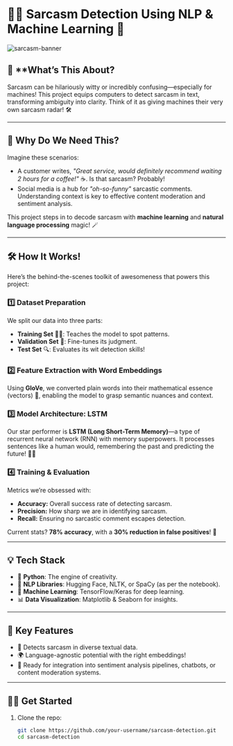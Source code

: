 # 🤖✨ Sarcasm Detection Using NLP & Machine Learning 🌟  

![sarcasm-banner](assets/Screenshot-2024-12-07-012428.png) <!-- Update this path if you place the image elsewhere -->

## 🌈 **What’s This About?  
Sarcasm can be hilariously witty or incredibly confusing—especially for machines! This project equips computers to detect sarcasm in text, transforming ambiguity into clarity. Think of it as giving machines their very own sarcasm radar! 🛠️  

---

## 🚀 **Why Do We Need This?**  
Imagine these scenarios:  
- A customer writes, *"Great service, would definitely recommend waiting 2 hours for a coffee!"* ☕. Is that sarcasm? Probably!  
- Social media is a hub for *"oh-so-funny"* sarcastic comments. Understanding context is key to effective content moderation and sentiment analysis.  

This project steps in to decode sarcasm with **machine learning** and **natural language processing** magic! 🪄  

---

## 🛠️ **How It Works!**  
Here’s the behind-the-scenes toolkit of awesomeness that powers this project:

### **1️⃣ Dataset Preparation**  
We split our data into three parts:  
- **Training Set** 🏋️‍♀️: Teaches the model to spot patterns.  
- **Validation Set** 🧐: Fine-tunes its judgment.  
- **Test Set** 🔍: Evaluates its wit detection skills!  

### **2️⃣ Feature Extraction with Word Embeddings**  
Using **GloVe**, we converted plain words into their mathematical essence (vectors) 🌌, enabling the model to grasp semantic nuances and context.  

### **3️⃣ Model Architecture: LSTM**  
Our star performer is **LSTM (Long Short-Term Memory)**—a type of recurrent neural network (RNN) with memory superpowers. It processes sentences like a human would, remembering the past and predicting the future! 🧠✨  

### **4️⃣ Training & Evaluation**  
Metrics we’re obsessed with:  
- **Accuracy:** Overall success rate of detecting sarcasm.  
- **Precision:** How sharp we are in identifying sarcasm.  
- **Recall:** Ensuring no sarcastic comment escapes detection.  

Current stats? **78% accuracy**, with a **30% reduction in false positives**! 🎯  

---

## 💡 **Tech Stack**  
- 🐍 **Python**: The engine of creativity.  
- 💼 **NLP Libraries**: Hugging Face, NLTK, or SpaCy (as per the notebook).  
- 🔢 **Machine Learning**: TensorFlow/Keras for deep learning.  
- 📊 **Data Visualization**: Matplotlib & Seaborn for insights.  

---

## 🌟 **Key Features**  
- 🧠 Detects sarcasm in diverse textual data.  
- 🌍 Language-agnostic potential with the right embeddings!  
- 🚀 Ready for integration into sentiment analysis pipelines, chatbots, or content moderation systems.  

---

## 👩‍💻 **Get Started**  
1. Clone the repo:  
   ```bash
   git clone https://github.com/your-username/sarcasm-detection.git
   cd sarcasm-detection
